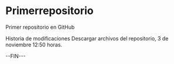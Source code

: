 # Primerrepositorio
Primer repositorio en GitHub

Historia de modificaciones
Descargar archivos del repositorio, 3 de noviembre 12:50 horas.

--FIN---